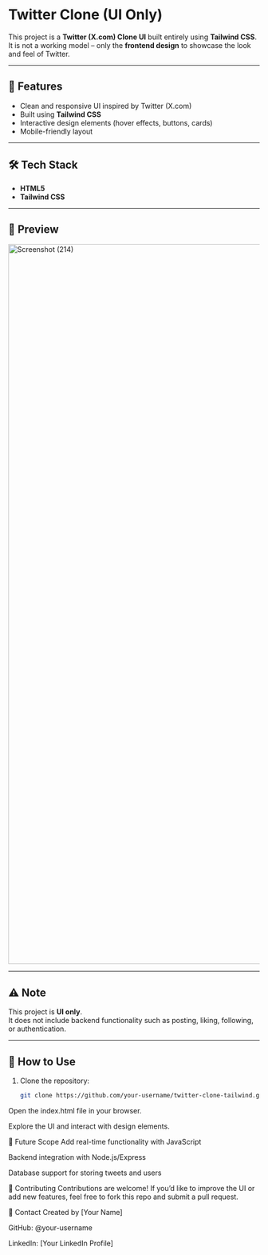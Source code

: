 # Twitter Clone (UI Only)

This project is a **Twitter (X.com) Clone UI** built entirely using **Tailwind CSS**.  
It is not a working model – only the **frontend design** to showcase the look and feel of Twitter.  

---

## 🚀 Features
- Clean and responsive UI inspired by Twitter (X.com)  
- Built using **Tailwind CSS**  
- Interactive design elements (hover effects, buttons, cards)  
- Mobile-friendly layout  

---

## 🛠️ Tech Stack
- **HTML5**
- **Tailwind CSS**

---

## 📸 Preview

<img width="2560" height="1440" alt="Screenshot (214)" src="https://github.com/user-attachments/assets/6e2a1a06-306f-49c0-a831-7fcebe124932" />


---

## ⚠️ Note
This project is **UI only**.  
It does not include backend functionality such as posting, liking, following, or authentication.  

---

## 📂 How to Use
1. Clone the repository:
   ```bash
   git clone https://github.com/your-username/twitter-clone-tailwind.git
Open the index.html file in your browser.

Explore the UI and interact with design elements.

📌 Future Scope
Add real-time functionality with JavaScript

Backend integration with Node.js/Express

Database support for storing tweets and users

🙌 Contributing
Contributions are welcome!
If you’d like to improve the UI or add new features, feel free to fork this repo and submit a pull request.

📧 Contact
Created by [Your Name]

GitHub: @your-username

LinkedIn: [Your LinkedIn Profile]
